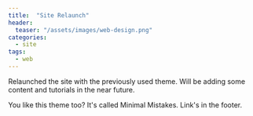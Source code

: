```yaml
---
title:  "Site Relaunch"
header:
  teaser: "/assets/images/web-design.png"
categories: 
  - site
tags:
  - web
---
```


Relaunched the site with the previously used theme. Will be adding some content and tutorials in the near future.


You like this theme too? It's called Minimal Mistakes. Link's in the footer.